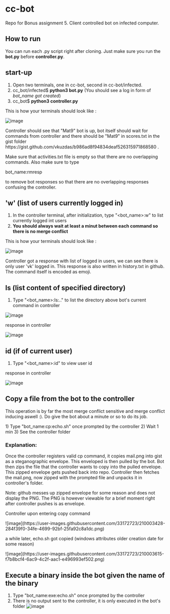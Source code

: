 # cc-bot

Repo for Bonus assignment 5.
Client controlled bot on infected computer.

## How to run
You can run each .py script right after cloning. Just make sure you run the **bot.py** before **controller.py**.

## start-up

1) Open two terminals, one in cc-bot, second in cc-bot/infected.
2) cc_bot/infected$ **python3 bot.py**
(You should see a log in form of *bot_name got created*)
3) cc_bot$ **python3 controller.py**

<p>This is how your terminals should look like :</p>

![image](https://user-images.githubusercontent.com/33172723/209997926-be258824-3830-43d4-8ce2-a11f8c5b2d2d.png)

<p> Controller should see that "Mat9" bot is up, bot itself should wait for commands from controller and there should be "Mat9" in scores.txt in the gist folder https://gist.github.com/vkuzdas/b986ad8f94834deaf526315971868580 .</p>
<p>Make sure that activities.txt file is empty so that there are no overlapping commands. Also make sure to type</p>
bot_name:rmresp
<p> to remove bot responses so that there are no overlapping responses confusing the controller. </p>

## 'w'   (list of users currently logged in)
1) In the controller terminal, after initialization, type "<bot_name>:w" to list currently logged int users
2) **You should always wait at least a minut between each command so there is no merge conflict**
<p>This is how your terminals should look like :</p>

![image](https://user-images.githubusercontent.com/33172723/210000944-d6bdd4bc-53f7-4bb8-a43c-9c7e5aef1b66.png)

<p>Controller got a response with list of logged in users, we can see there is only user 'vk' logged in. This response is also written in history.txt in github. The command itself is encoded as emoji. </p>

## ls <PATH> (list content of specified directory)
1) Type "<bot_name>:ls:.." to list the directory above bot's current command in controller
  
![image](https://user-images.githubusercontent.com/33172723/210002714-00e1cb49-4f79-4630-a747-6aa7f5b03692.png)
  
response in controller
  
![image](https://user-images.githubusercontent.com/33172723/210003018-2184bd41-57bf-4e11-9537-c41a1f15c9c6.png)

## id (if of current user)
1) Type "<bot_name>:id" to view user id
  
response in controller
  
![image](https://user-images.githubusercontent.com/33172723/210003222-c9d6cdbf-4e05-47d9-b1f1-ccb30d1a551f.png)

  
## Copy a file from the bot to the controller
<p>This operation is by far the most merge conflict sensitive and merge conflict inducing aswell :). Do give the bot about a minute or so to do its job. </p>
1) Type "bot_name:cp:echo.sh" once prompted by the controller
2) Wait 1 min
3) See the controller folder


### Explanation:
Once the controller registers valid cp command, it copies mail.png into gist as a steganographic envelope. This enveloped is then pulled by the bot. Bot then zips the file that the controller wants to copy into the pulled envelope. This zipped envelope gets pushed back into repo. Controller then fetches the mail.png, now zipped with the prompted file and unpacks it in controller's folder.
<p>Note: github messes up zipped envelope for some reason and does not display the PNG. The PNG is however viewable for a brief moment right after controller pushes is as envelope. </p>

<p>Controller upon entering copy command</p>
![image](https://user-images.githubusercontent.com/33172723/210003428-284f39f0-34fe-4699-92bf-25fa92c8a1dc.png)
<p> a while later, echo.sh got copied (windows attributes older creation date for some reason)</p>
![image](https://user-images.githubusercontent.com/33172723/210003615-f7b8bcf4-6ac9-4c2f-aac1-e496993ef502.png)


## Execute a binary inside the bot given the name of the binary
1) Type "bot_name:exe:echo.sh" once prompted by the controller
2) There is no output sent to the controller, it is only executed in the bot's folder
![image](https://user-images.githubusercontent.com/33172723/210005397-69a3c091-668c-49a8-b5c6-39a5083d031d.png)





